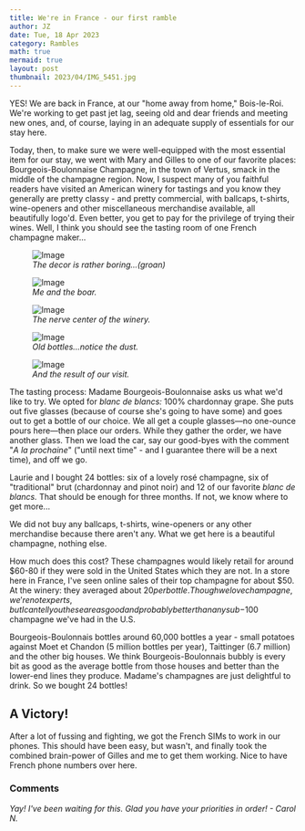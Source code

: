 ```yaml
---
title: We're in France - our first ramble
author: JZ
date: Tue, 18 Apr 2023
category: Rambles
math: true
mermaid: true
layout: post
thumbnail: 2023/04/IMG_5451.jpg
---
```

YES! We are back in France, at our "home away from home," Bois-le-Roi. We're working to get past jet lag, seeing old and dear friends and meeting new ones, and, of course, laying in an adequate supply of essentials for our stay here.

Today, then, to make sure we were well-equipped with the most essential item for our stay, we went with Mary and Gilles to one of our favorite places: Bourgeois-Boulonnaise Champagne, in the town of Vertus, smack in the middle of the champagne region. Now, I suspect many of you faithful readers have visited an American winery for tastings and you know they generally are pretty classy - and pretty commercial, with ballcaps, t-shirts, wine-openers and other miscellaneous merchandise available, all beautifully logo'd. Even better, you get to pay for the privilege of trying their wines. Well, I think you should see the tasting room of one French champagne maker...

<figure class = "landscape" >
	<img src="{{ "2023/04/IMG_5448.jpg" | prepend: site.imageurl | prepend: site.baseurl | prepend: site.url }}" alt="Image" />
	<figcaption><em>The decor is rather boring...(groan)</em></figcaption>
</figure>
<figure class = "landscape" >
	<img src="{{ "2023/04/IMG_5447.jpg" | prepend: site.imageurl | prepend: site.baseurl | prepend: site.url }}" alt="Image" />
	<figcaption><em>Me and the boar.</em></figcaption>
</figure>
<figure class = "landscape" >
	<img src="{{ "2023/04/IMG_5449.jpg" | prepend: site.imageurl | prepend: site.baseurl | prepend: site.url }}" alt="Image" />
	<figcaption><em>The nerve center of the winery.</em></figcaption>
</figure>
<figure class = "landscape" >
	<img src="{{ "2023/04/IMG_5450.jpg" | prepend: site.imageurl | prepend: site.baseurl | prepend: site.url }}" alt="Image" />
	<figcaption><em>Old bottles...notice the dust.</em></figcaption>
</figure>
<figure class = "landscape" >
	<img src="{{ "2023/04/IMG_5451.jpg" | prepend: site.imageurl | prepend: site.baseurl | prepend: site.url }}" alt="Image" />
	<figcaption><em>And the result of our visit.</em></figcaption>
</figure>
The tasting process: Madame Bourgeois-Boulonnaise asks us what we'd like to try. We opted for <em>blanc de blancs:</em> 100% chardonnay grape. She puts out five glasses (because of course she's going to have some) and goes out to get a bottle of our choice. We all get a couple glasses&mdash;no one-ounce pours here&mdash;then place our orders. While they gather the order, we have another glass. Then we load the car, say our good-byes with the comment "<em>A la prochaine</em>" ("until next time" - and I guarantee there will be a next time), and off we go. 

Laurie and I bought 24 bottles: six of a lovely rosé champagne, six of "traditional" brut (chardonnay and pinot noir) and 12 of our favorite <em>blanc de blancs.</em> That should be enough for three months. If not, we know where to get more...

We did not buy any ballcaps, t-shirts, wine-openers or any other merchandise because there aren't any. What we get here is a beautiful champagne, nothing else.

How much does this cost? These champagnes would likely retail for around $60-80 if they were sold in the United States which they are not. In a store here in France, I've seen online sales of their top champagne for about $50. At the winery: they averaged about $20 per bottle. Though we love champagne, we're not experts, but I can tell you these are as good and probably better than any sub-$100 champagne we've had in the U.S.

Bourgeois-Boulonnais bottles around 60,000 bottles a year - small potatoes against Moet et Chandon (5 million bottles per year), Taittinger (6.7 million) and the other big houses. We think Bourgeois-Boulonnais bubbly is every bit as good as the average bottle from those houses and better than the lower-end lines they produce. Madame's champagnes are just delightful to drink. So we bought 24 bottles!

<h2>A Victory!</h2>
After a lot of fussing and fighting, we got the French SIMs to work in our phones. This should have been easy, but wasn't, and finally took the combined brain-power of Gilles and me to get them working. Nice to have French phone numbers over here.

<H3>Comments</h3>
<em>Yay! I've been waiting for this. Glad you have your priorities in order! - Carol N.</em>